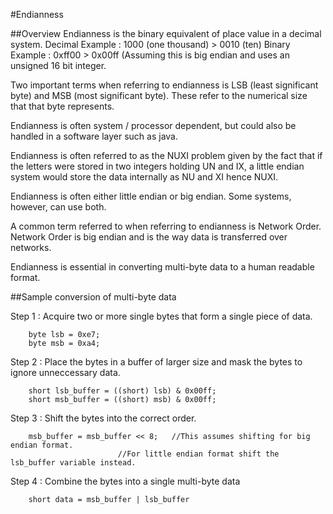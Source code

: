 #Endianness

##Overview
Endianness is the binary equivalent of place value in a decimal system.
	Decimal Example : 1000 (one thousand) > 0010 (ten)
	Binary Example  : 0xff00 > 0x00ff (Assuming this is big endian and uses an unsigned 16 bit integer.

Two important terms when referring to endianness is LSB (least significant byte) and MSB (most significant byte). These refer to the numerical size that that byte represents.

Endianness is often system / processor dependent, but could also be handled in a software layer such as java.

Endianness is often referred to as the NUXI problem given by the fact that if the letters were stored in two integers holding UN and IX, a little endian system would store the data internally as NU and XI hence NUXI.

Endianness is often either little endian or big endian. Some systems, however, can use both.

A common term referred to when referring to endianness is Network Order. Network Order is big endian and is the way data is transferred over networks.

Endianness is essential in converting multi-byte data to a human readable format.

##Sample conversion of multi-byte data

Step 1 : Acquire two or more single bytes that form a single piece of data.

```
	byte lsb = 0xe7;
	byte msb = 0xa4;
```

Step 2 : Place the bytes in a buffer of larger size and mask the bytes to ignore unneccessary data.

```
	short lsb_buffer = ((short) lsb) & 0x00ff;
	short msb_buffer = ((short) msb) & 0x00ff;
```

Step 3 : Shift the bytes into the correct order.

```
	msb_buffer = msb_buffer << 8;	//This assumes shifting for big endian format. 
				     	//For little endian format shift the lsb_buffer variable instead.
```

Step 4 : Combine the bytes into a single multi-byte data

```
	short data = msb_buffer | lsb_buffer
```
